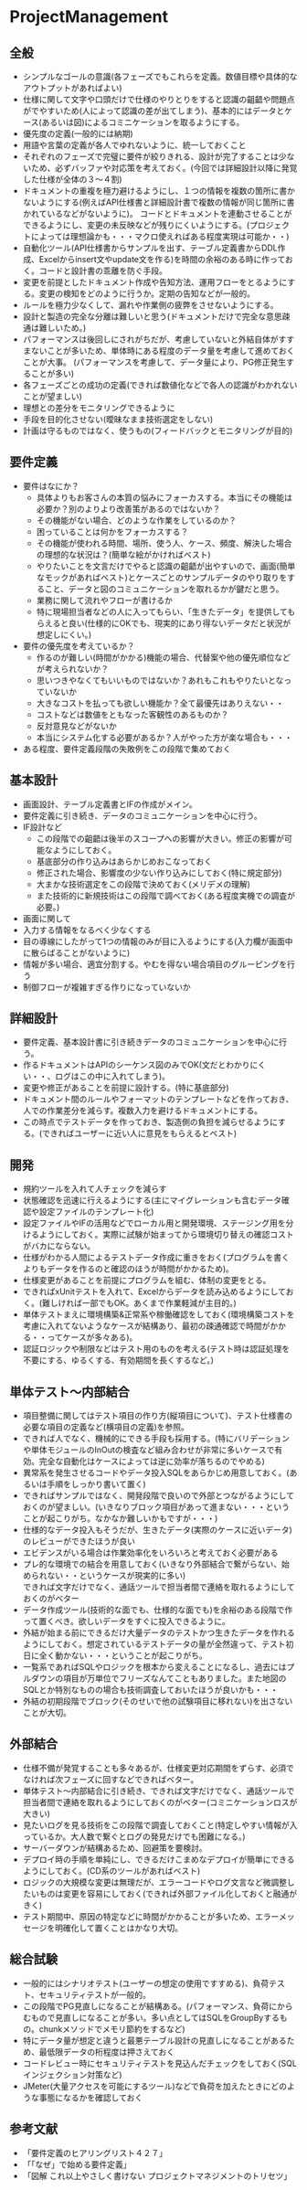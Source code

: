 # ProjectManagement

## 全般
- シンプルなゴールの意識(各フェーズでもこれらを定義。数値目標や具体的なアウトプットがあればよい)
- 仕様に関して文字や口頭だけで仕様のやりとりをすると認識の齟齬や問題点がでやすいため(人によって認識の差が出てしまう)、基本的にはデータとケース(あるいは図)によるコミニケーションを取るようにする。
- 優先度の定義(一般的には納期)
- 用語や言葉の定義が各人でゆれないように、統一しておくこと
- それぞれのフェーズで完璧に要件が絞りきれる、設計が完了することは少ないため、必ずバッファや対応策を考えておく。(今回では詳細設計以降に発覚した仕様が全体の３〜４割)
- ドキュメントの重複を極力避けるようにし、１つの情報を複数の箇所に書かないようにする(例えばAPI仕様書と詳細設計書で複数の情報が同じ箇所に書かれているなどがないように)。
コードとドキュメントを連動させることができるようにし、変更の未反映などが残りにくいようにする。(プロジェクトによっては理想論かも・・・マクロ使えればある程度実現は可能か・・)
- 自動化ツール(API仕様書からサンプルを出す、テーブル定義書からDDL作成、Excelからinsert文やupdate文を作る)を時間の余裕のある時に作っておく。コードと設計書の乖離を防ぐ手段。
- 変更を前提としたドキュメント作成や告知方法、運用フローをとるようにする。変更の検知をどのように行うか。定期の告知などが一般的。
- ルールを極力少なくして、漏れや作業側の疲弊をさせないようにする。
- 設計と製造の完全な分離は難しいと思う(ドキュメントだけで完全な意思疎通は難しいため。)
- パフォーマンスは後回しにされがちだが、考慮していないと外結自体がすすまないことが多いため、単体時にある程度のデータ量を考慮して進めておくことが大事。
(パフォーマンスを考慮して、データ量により、PG修正発生することが多い)
- 各フェーズごとの成功の定義(できれば数値化などで各人の認識がわかれないことが望ましい)
- 理想との差分をモニタリングできるように
- 手段を目的化させない(曖昧なまま技術選定をしない)
- 計画は守るものではなく、使うもの(フィードバックとモニタリングが目的)


## 要件定義
- 要件はなにか？
  - 具体よりもお客さんの本質の悩みにフォーカスする。本当にその機能は必要か？別のよりより改善策があるのではないか？
  - その機能がない場合、どのような作業をしているのか？
  - 困っていることは何かをフォーカスする？
  - その機能が使われる時間、場所、使う人、ケース、頻度、解決した場合の理想的な状況は？(簡単な絵がかければベスト)
  - やりたいことを文言だけでやると認識の齟齬が出やすいので、画面(簡単なモックがあればベスト)とケースごとのサンプルデータのやり取りをすること、データと図のコミュニケーションを取れるかが鍵だと思う。
  - 業務に関して流れやフローが書けるか
  - 特に現場担当者などの人に入ってもらい、「生きたデータ」を提供してもらえると良い(仕様的にOKでも、現実的にあり得ないデータだと状況が想定しにくい。)
- 要件の優先度を考えているか？
  - 作るのが難しい(時間がかかる)機能の場合、代替案や他の優先順位などが考えられないか？
  - 思いつきやなくてもいいものではないか？あれもこれもやりたいとなっていないか
  - 大きなコストを払っても欲しい機能か？全て最優先はありえない・・
  - コストなどは数値をともなった客観性のあるものか？
  - 反対意見などがないか
  - 本当にシステム化する必要があるか？人がやった方が楽な場合も・・・
- ある程度、要件定義段階の失敗例をこの段階で集めておく

## 基本設計
- 画面設計、テーブル定義書とIFの作成がメイン。
- 要件定義に引き続き、データのコミュニケーションを中心に行う。
- IF設計など
  - この段階での齟齬は後半のスコープへの影響が大きい。修正の影響が可能なようにしておく。
  - 基底部分の作り込みはあらかじめおこなっておく
  - 修正された場合、影響度の少ない作り込みにしておく(特に規定部分)
  - 大まかな技術選定をこの段階で決めておく(メリデメの理解)
  - また技術的に新規技術はこの段階で調べておく(ある程度実機での調査が必要。)
- 画面に関して
 - 入力する情報をなるべく少なくする
 - 目の導線にしたがって1つの情報のみが目に入るようにする(入力欄が画面中に散らばることがないように)
 - 情報が多い場合、適宜分割する。やむを得ない場合項目のグルーピングを行う
 - 制御フローが複雑すぎる作りになっていないか

## 詳細設計
- 要件定義、基本設計書に引き続きデータのコミュニケーションを中心に行う。
- 作るドキュメントはAPIのシーケンス図のみでOK(文だとわかりにくい・・、ログはこの中に入れてしまう)。
- 変更や修正があることを前提に設計する。(特に基底部分)
- ドキュメント間のルールやフォーマットのテンプレートなどを作っておき、人での作業差分を減らす。複数入力を避けるドキュメントにする。
- この時点でテストデータを作っておき、製造側の負担を減らせるようにする。(できればユーザーに近い人に意見をもらえるとベスト)

## 開発
- 規約ツールを入れて人チェックを減らす
- 状態確認を迅速に行えるようにする(主にマイグレーションも含むデータ確認や設定ファイルのテンプレート化)
- 設定ファイルやIFの活用などでローカル用と開発環境、ステージング用を分けるようにしておく。実際に試験が始まってから環境切り替えの確認コストがバカにならない。
- 仕様がわかる人間によるテストデータ作成に重きをおく(プログラムを書くよりもデータを作るのと確認のほうが時間がかかるため)。
- 仕様変更があることを前提にプログラムを組む、体制の変更をとる。
- できればxUnitテストを入れて、Excelからデータを読み込めるようにしておく。(難しければ一部でもOK。あくまで作業軽減が主目的。)
- 単体テストまえに環境構築&正常系や稼働確認をしておく(環境構築コストを考慮に入れてないようなケースが結構あり、最初の疎通確認で時間がかかる・・ってケースが多々ある)。
- 認証ロジックや制限などはテスト用のものを考える(テスト時は認証処理を不要にする、ゆるくする、有効期間を長くするなど。)

## 単体テスト〜内部結合
- 項目整備に関してはテスト項目の作り方(縦項目について)、テスト仕様書の必要な項目の定義など(横項目の定義)を参照。
- できれば人でなく、機械的にできる手段も採用する。(特にバリデーションや単体モジュールのInOutの検査など組み合わせが非常に多いケースで有効。完全な自動化はケースによっては逆に効率が落ちるのでやめる)
- 異常系を発生させるコードやデータ投入SQLをあらかじめ用意しておく。(あるいは手順をしっかり書いて置く)
- できればサンプルではなく、開発段階で良いので外部とつながるようにしておくのが望ましい。(いきなりブロック項目があって進まない・・・ということが起こりがち。なかなか難しいかもですが・・・)
- 仕様的なデータ投入もそうだが、生きたデータ(実際のケースに近いデータ)のレビューができたほうが良い
- エビデンスがいる場合は作業効率化をいろいろと考えておく必要がある
- プレ的な環境での結合を用意しておく(いきなり外部結合で繋がらない、始められない・・というケースが現実的に多い)<br>できれば文字だけでなく、通話ツールで担当者間で連絡を取れるようにしておくのがベター
- データ作成ツール(技術的な面でも、仕様的な面でも)を余裕のある段階で作って置くべき。欲しいデータをすぐに投入できるように。
- 外結が始まる前にできるだけ大量データのテストかつ生きたデータを作れるようにしておく。想定されているテストデータの量が全然違って、テスト初日に全く動かない・・・ということが起こりがち。
- 一覧系であればSQLやロジックを根本から変えることになるし、過去にはプルダウンの項目が万単位でフリーズなんてこともありました。また地図のSQLとか特別なものの場合も技術調査しておいたほうが良いかも・・・
- 外結の初期段階でブロック(そのせいで他の試験項目に移れない)を出さないことが大切。

## 外部結合
- 仕様不備が発覚することも多々あるが、仕様変更対応期間をずらす、必須でなければ次フェーズに回すなどできればベター。
- 単体テスト〜内部結合に引き続き、できれば文字だけでなく、通話ツールで担当者間で連絡を取れるようにしておくのがベター(コミニケーションロスが大きい)
- 見たいログを見る技術をこの段階で調査しておくこと(特定しやすい情報が入っているか。大人数で繋ぐとログの発見だけでも困難になる。)
- サーバーダウンが結構あるため、回避策を要検討。
- デプロイ時の手順を単純にし、できるだけこまめなデプロイが簡単にできるようにしておく。(CD系のツールがあればベスト)
- ロジックの大規模な変更は無理だが、エラーコードやログ文言など微調整したいものは変更を容易にしておく(できれば外部ファイル化しておくと融通がきく)
- テスト期間中、原因の特定などに時間がかかることが多いため、エラーメッセージを明確化して置くことはかなり大切。

## 総合試験
- 一般的にはシナリオテスト(ユーザーの想定の使用ですすめる)、負荷テスト、セキュリティテストが一般的。
- この段階でPG見直しになることが結構ある。(パフォーマンス、負荷にからむもので見直しになることが多い。多い点としてはSQLをGroupByするもの。chunkメソッドでメモリ節約をするなど)
- 特にデータ量が想定と違うと最悪テーブル設計の見直しになることがあるため、最低限データの桁程度は押さえておく
- コードレビュー時にセキュリティテストを見込んだチェックをしておく(SQLインジェクション対策など)
- JMeter(大量アクセスを可能にするツール)などで負荷を加えたときにどのような事態になるかを確認しておく

## 参考文献
- 「要件定義のヒアリングリスト４２７」
- 「「なぜ」で始める要件定義」
- 「図解 これ以上やさしく書けない プロジェクトマネジメントのトリセツ」
